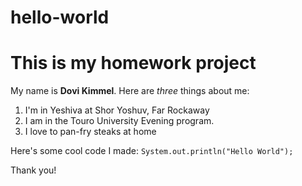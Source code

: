 # hello-world
# This is my homework project
My name is **Dovi Kimmel**. 
Here are *three* things about me:
1. I'm in Yeshiva at Shor Yoshuv, Far Rockaway
2. I am in the Touro University Evening program.
3. I love to pan-fry steaks at home

Here's some cool code I made:
`System.out.println("Hello World");`

Thank you!

